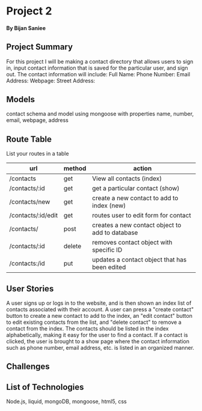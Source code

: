 # Project 2 
#### By Bijan Saniee

## Project Summary
For this project I will be making a contact directory that allows users to sign in, input contact information that is saved for the particular user, 
and sign out. 
The contact information will include: 
Full Name: 
Phone Number:
Email Address:
Webpage:
Street Address:

## Models
contact schema and model using mongoose with properties name, number, email, webpage, address


## Route Table
List your routes in a table

| url | method | action |
|-----|--------|--------|
| /contacts | get | View all contacts (index)|
| /contacts/:id | get | get a particular contact (show)|
| /contacts/new | get | create a new contact to add to index (new) |
| /contacts/:id/edit | get | routes user to edit form for contact |
| /contacts/ | post | creates a new contact object to add to database |
| /contacts/:id | delete | removes contact object with specific ID |
| /contacts:/id | put | updates a contact object that has been edited |

## User Stories
A user signs up or logs in to the website, and is then shown an index list of contacts associated with their account. A user can press a "create contact" button to create a new contact to add to the index, an "edit contact" button to edit existing contacts from the list, and "delete contact" to remove a contact from the index. The contacts should be listed in the index alphabetically, making it easy for the user to find a contact. If a contact is clicked, the user is brought to a show page where the contact information such as phone number, email address, etc. is listed in an organized manner.

## Challenges

## List of Technologies
Node.js, liquid, mongoDB, mongoose, html5, css